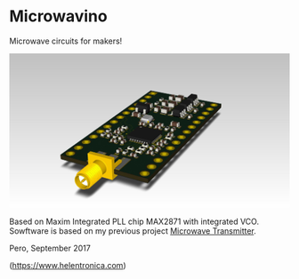 # Microwavino

Microwave circuits for makers!

![Microwavino](https://github.com/PeraZver/Microwavino/blob/master/HW/Microwavino.jpg)

Based on  Maxim Integrated PLL chip MAX2871 with integrated VCO. 
Sowftware is based on my previous project [Microwave Transmitter](https://github.com/PeraZver/Microwave-Transmitter).

Pero, September 2017

(https://www.helentronica.com)
